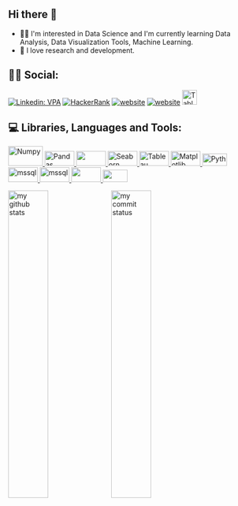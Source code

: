  ## Hi there 👋

  - 🤸‍♀️  I'm interested in Data Science and I'm currently learning Data Analysis, Data Visualization Tools, Machine Learning.
  - 👯  I love research and development.

## 🕵️‍♀️ Social:
[![Linkedin: VPA](https://img.shields.io/badge/linkedin-%230077B5.svg?&style=for-the-badge&logo=linkedin&logoColor=white)]( https://www.linkedin.com/in/neslihan-yetik/)
[<img alt="HackerRank" src="https://img.shields.io/badge/-Hackerrank-2EC866?style=for-the-badge&logo=HackerRank&logoColor=white"/>](https://www.hackerrank.com/neslihanyetik)
[![website](https://img.shields.io/badge/%20-medium-black?&style=for-the-badge&logoColor=white)](https://medium.com/@neslihanyetik5)
[![website](https://img.shields.io/badge/gmail-f1f2f6.svg?&style=for-the-badge&logo=gmail&logoColor=red)](mailto:neslihanyetik5@gmail.com)
<a href="https://public.tableau.com/app/profile/neslihan.yetik" target="_blank"> <img src="https://www.tableau.com/sites/default/files/pages/tableaulogo_highres.png" alt="Tableau" height="30"/> </a>

## 💻 Libraries, Languages and Tools:


<a href="#" target="_blank"> <img src="https://numpy.org/doc/stable/_static/numpylogo.svg" alt="Numpy" width="70" height="40"/> </a>
<a href="#" target="_blank"> <img src="https://upload.wikimedia.org/wikipedia/commons/thumb/e/ed/Pandas_logo.svg/2560px-Pandas_logo.svg.png" alt="Pandas" width="60" height="30"/> </a>
<a href="#" target="_blank"> <img src="https://bids.berkeley.edu/sites/default/files/styles/250x140/public/projects/scipy_logo_450x254.png?itok=iYqgsiQs" width="60" height="30"/> </a>
<a href="#" target="_blank"> <img src="https://seaborn.pydata.org/_static/logo-wide-lightbg.svg" alt="Seaborn" width="60" height="30"/> </a>
<a href="#" target="_blank"> <img src="https://static.wixstatic.com/media/e16c6a_3ad31c0baa1d45e88d15b1f9ed24b576~mv2.png/v1/fit/w_400%2Ch_232%2Cal_c/file.png" alt="Tableau" width="60" height="30"/> </a>
<a href="#" target="_blank"> <img src="https://matplotlib.org/stable/_static/logo2_compressed.svg" alt="Matplotlib" width="60" height="30"/> </a>
<a href="#" target="_blank"> <img src="https://vistapointe.net/images/python-wallpaper-3.jpg" alt="Python" width="50" height="25"/> </a>
<a href="https://www.microsoft.com/en-us/sql-server" target="_blank"> <img src="https://www.svgrepo.com/show/303229/microsoft-sql-server-logo.svg" alt="mssql"  width="60" height="30"/>
<a href="#" target="_blank"> <img src="https://www.vectorlogo.zone/logos/plot_ly/plot_ly-official.svg" alt="mssql" width="60" height="30"/>
<a href="#" target="_blank"> <img src="https://aptgadget.com/wp-content/uploads/2018/10/jira-alternatives-1024x501.png" width="60" height="30"/> </a>
<a href="#" target="_blank"> <img src="https://upload.wikimedia.org/wikipedia/commons/thumb/b/b9/Slack_Technologies_Logo.svg/1280px-Slack_Technologies_Logo.svg.png" width="50" height="25"/> </a>
  

 <p align="left">
<img src="https://github-readme-stats.vercel.app/api?username=neslihanyetik&theme=white-black" alt="my github stats" width="40%"/>&nbsp;
<img src="https://github-readme-streak-stats.herokuapp.com/?user=neslihanyetik&theme=white-black" alt="my commit status" width="40%" /> </p>



<!--
![](https://komarev.com/ghpvc/?username=your-github-neslihanyetik&color=ff69b4)



![](https://komarev.com/ghpvc/?username=your-github-neslihanyetik&color=ff69b4)


**neslihanyetik/neslihanyetik** is a ✨ _special_ ✨ repository because its `README.md` (this file) appears on your GitHub profile.

![](https://komarev.com/ghpvc/?username=your-github-neslihanyetik&color=lightgrey)


Here are some ideas to get you started:

- 🔭 I’m currently working on ...
- 🌱 I’m currently learning ...
- 👯 I’m looking to collaborate on ...
- 🤔 I’m looking for help with ...
- 💬 Ask me about ...
- 📫 How to reach me: ...
- 😄 Pronouns: ...
- ⚡ Fun fact: ...
- [![Ryo-ma's github trophy](https://github-profile-trophy.vercel.app/?username=neslihanyetik&row=1)](https://github.com/ryo-ma/github-profile-trophy)

- [![Naereen's top languages](https://github-readme-stats.vercel.app/api/top-langs/?username=neslihanyetik&theme=white-black)](https://github.com/anuraghazra/github-readme-stats)

-->
